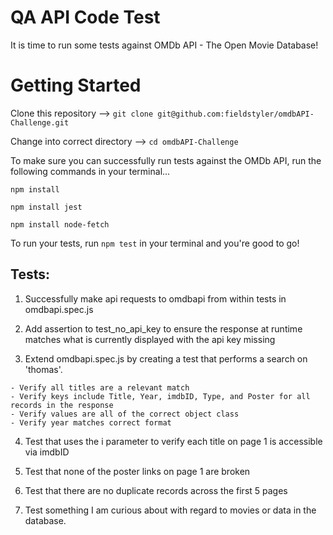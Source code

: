 # QA API Code Test

It is time to run some tests against OMDb API - The Open Movie Database!

# Getting Started
Clone this repository --> `git clone git@github.com:fieldstyler/omdbAPI-Challenge.git`

Change into correct directory --> `cd omdbAPI-Challenge`

To make sure you can successfully run tests against the OMDb API, run the following commands in your terminal...

`npm install`

`npm install jest`

`npm install node-fetch`

To run your tests, run `npm test` in your terminal and you're good to go!

## Tests:

1. Successfully make api requests to omdbapi from within tests in omdbapi.spec.js

2. Add assertion to test_no_api_key to ensure the response at runtime matches what is currently displayed with the api key missing

3. Extend omdbapi.spec.js by creating a test that performs a search on 'thomas'.

  ```
  - Verify all titles are a relevant match
  - Verify keys include Title, Year, imdbID, Type, and Poster for all records in the response
  - Verify values are all of the correct object class
  - Verify year matches correct format
  ```

4. Test that uses the i parameter to verify each title on page 1 is accessible via imdbID

5. Test that none of the poster links on page 1 are broken

6. Test that there are no duplicate records across the first 5 pages

7. Test something I am curious about with regard to movies or data in the database.
